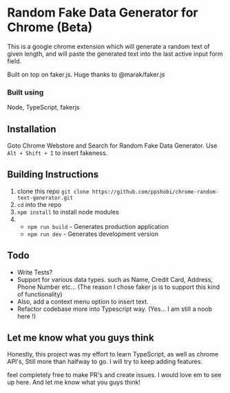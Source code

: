 # Random Fake Data Generator for Chrome (Beta)

This is a google chrome extension which will generate a random text of given length, and will paste the generated text into the last active input form field. 

Built on top on faker.js. Huge thanks to @marak/faker.js

### Built using
Node, TypeScript, fakerjs
## Installation

Goto Chrome Webstore and Search for Random Fake Data Generator. 
Use `Alt + Shift + I` to insert fakeness.
## Building Instructions

1. clone this repo 
`git clone https://github.com/ppshobi/chrome-random-text-generator.git`
2. `cd` into the repo
3. `npm install` to install node modules
4.  - `npm run build` - Generates production application
    - `npm run dev` - Generates development version

## Todo
 - Write Tests?
 - Support for various data types. such as Name, Credit Card, Address, Phone Number etc... (The reason I chose faker js is to support this kind of functionality)
 - Also, add a context menu option to insert text.
 - Refactor codebase more into Typescript way. (Yes... I am still a noob here !)
## Let me know what you guys think
  Honestly, this project was my effort to learn TypeScript, as well as chrome API's, Still more than halfway to go. I will try to keep adding features.
  
 feel completely free to make PR's and create issues. I would love em to see up here. And let me know what you guys think!